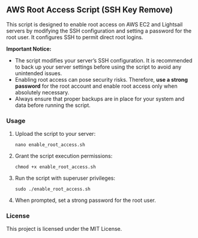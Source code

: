 ## AWS Root Access Script (SSH Key Remove)

This script is designed to enable root access on AWS EC2 and Lightsail servers by modifying the SSH configuration and setting a password for the root user. It configures SSH to permit direct root logins.

**Important Notice:**  
- The script modifies your server’s SSH configuration. It is recommended to back up your server settings before using the script to avoid any unintended issues.  
- Enabling root access can pose security risks. Therefore, **use a strong password** for the root account and enable root access only when absolutely necessary.  
- Always ensure that proper backups are in place for your system and data before running the script.

### Usage

1. Upload the script to your server:
   ```
   nano enable_root_access.sh
   ```
2. Grant the script execution permissions:
   ```
   chmod +x enable_root_access.sh
   ```
3. Run the script with superuser privileges:
   ```
   sudo ./enable_root_access.sh
   ```
4. When prompted, set a strong password for the root user.

### License

This project is licensed under the MIT License.
